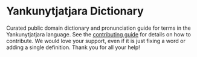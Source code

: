 
# Yankunytjatjara Dictionary

Curated public domain dictionary and pronunciation guide for terms in the Yankunytjatjara language. See the [contributing guide](https://github.com/drumworkteam/term/blob/make/.github/contributing.md) for details on how to contribute. We would love your support, even if it is just fixing a word or adding a single definition. Thank you for all your help!